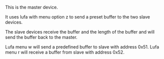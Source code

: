 This is the master device.

It uses lufa with menu option z to send a preset buffer to the two slave devices.

The slave devices receive the buffer and the length of the buffer and will send the buffer back to the master.

Lufa menu w will send a predefined buffer to slave with address 0x51.
Lufa menu r will receive a buffer from slave with address 0x52.
